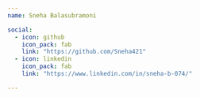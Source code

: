 ```yaml
---
name: Sneha Balasubramoni

social:
  - icon: github
    icon_pack: fab
    link: "https://github.com/Sneha421"
  - icon: linkedin
    icon_pack: fab
    link: "https://www.linkedin.com/in/sneha-b-074/"

---
```


